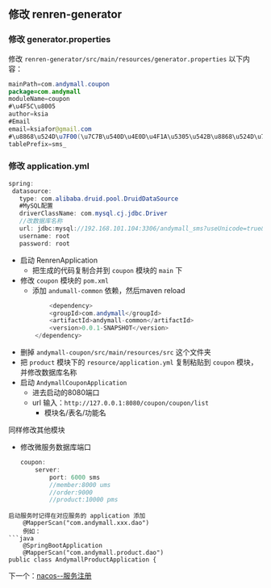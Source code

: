 ## 修改 renren-generator

### 修改 generator.properties
修改 `renren-generator/src/main/resources/generator.properties` 以下内容：
```java
mainPath=com.andymall.coupon
package=com.andymall
moduleName=coupon
#\u4F5C\u8005
author=ksia
#Email
email=ksiafor@gmail.com
#\u8868\u524D\u7F00(\u7C7B\u540D\u4E0D\u4F1A\u5305\u542B\u8868\u524D\u7F00)
tablePrefix=sms_
```
### 修改 application.yml

 ```java
 spring:
  datasource:
    type: com.alibaba.druid.pool.DruidDataSource
    #MySQL配置
    driverClassName: com.mysql.cj.jdbc.Driver
    //改数据库名称
    url: jdbc:mysql://192.168.101.104:3306/andymall_sms?useUnicode=true&characterEncoding=UTF-8&useSSL=false&serverTimezone=Asia/Shanghai
    username: root
    password: root
```

- 启动 RenrenApplication
	- 把生成的代码复制合并到 `coupon` 模块的 `main` 下
- 修改 `coupon` 模块的 `pom.xml`
	- 添加 `andumall-common` 依赖，然后maven reload
	```java
	        <dependency>
            <groupId>com.andymall</groupId>
            <artifactId>andymall-common</artifactId>
            <version>0.0.1-SNAPSHOT</version>
        </dependency>
	```
- 删掉 `andymall-coupon/src/main/resources/src` 这个文件夹
- 把 `product` 模块下的 `resource/application.yml` 复制粘贴到 `coupon` 模块，并修改数据库名称
- 启动 `AndymallCouponApplication`
	- 进去启动的8080端口
	- url 输入：`http://127.0.0.1:8080/coupon/coupon/list`
		- 模块名/表名/功能名

同样修改其他模块
- 修改微服务数据库端口
	```java
	coupon:
		server:  
			port: 6000 sms
			//member:8000 ums
			//order:9000
			//product:10000 pms
```
启动服务时记得在对应服务的 application 添加 
	@MapperScan("com.andymall.xxx.dao")
	例如：
```java
	@SpringBootApplication
	@MapperScan("com.andymall.product.dao")
public class AndymallProductApplication {

```

下一个：[nacos--服务注册](课程&笔记/技术栈/尚硅谷/谷粒商城/步骤与问题/recources/nacos--服务注册.md)